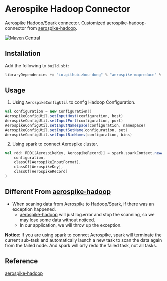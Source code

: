 # Aerospike Hadoop Connector

Aerospike Hadoop/Spark connector. Customized aerospike-hadoop-connector from [aerospike-hadoop][1].

[![Maven Central](https://img.shields.io/maven-central/v/io.github.zhou-dong/aerospike-mapreduce.svg?label=Maven%20Central)](https://search.maven.org/search?q=g:%22io.github.zhou-dong%22%20AND%20a:%22aerospike-mapreduce%22)

## Installation
Add the following to `build.sbt`:

```scala
libraryDependencies += "io.github.zhou-dong" % "aerospike-mapreduce" % "1.0.0"
```

## Usage

1. Using `AerospikeConfigUtil` to config Hadoop Configuration.

```scala
val configuration = new Configuration()
AerospikeConfigUtil.setInputHost(configuration, host)
AerospikeConfigUtil.setInputPort(configuration, port)
AerospikeConfigUtil.setInputNamespace(configuration, namespace)
AerospikeConfigUtil.setInputSetName(configuration, set)
AerospikeConfigUtil.setInputBinNames(configuration, bins)
```

2. Using spark to connect Aerospike cluster.

```scala
val rdd: RDD[(AerospikeKey, AerospikeRecord)] = spark.sparkContext.newAPIHadoopRDD(
    configuration,
    classOf[AerospikeInputFormat],
    classOf[AerospikeKey],
    classOf[AerospikeRecord]
)
```

## Different From [aerospike-hadoop][1]

- When scaning data from Aerospike to Hadoop/Spark, if there was an exception happened.
    - [aerospike-hadoop][1] will just log.error and stop the scanning, so we may lose some data without noticed. 
    - In our application, we will throw up the exception. 

**Notice**: If you are using spark to connect Aerospike, spark will terminate the current sub-task and automatically launch a new task to scan the data again from the failed node. And spark will only redo the failed task, not all tasks.

## Reference
[aerospike-hadoop][1]

[1]: https://github.com/aerospike/aerospike-hadoop
